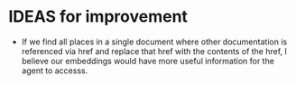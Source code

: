 # IDEAS for improvement

- If we find all places in a single document where other documentation is referenced via href and replace that href with the contents of the href, I believe our embeddings would have more useful information for the agent to accesss.